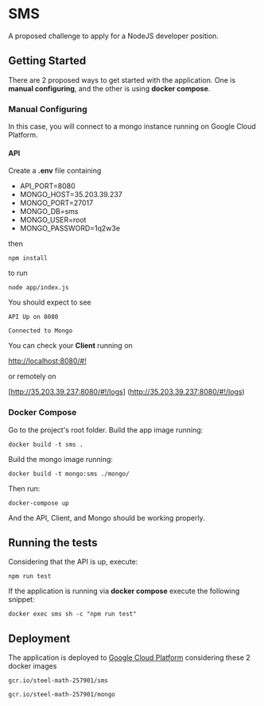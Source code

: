 # SMS

A proposed challenge to apply for a NodeJS developer position.

## Getting Started

There are 2 proposed ways to get started with the application. One is **manual configuring**, and the other is using **docker compose**.

### Manual Configuring

In this case, you will connect to a mongo instance running on Google Cloud Platform.

#### API

Create a **.env** file containing

* API_PORT=8080
* MONGO_HOST=35.203.39.237
* MONGO_PORT=27017
* MONGO_DB=sms
* MONGO_USER=root
* MONGO_PASSWORD=1q2w3e

then

```
npm install
```

to run

```
node app/index.js
```

You should expect to see

```
API Up on 8080
```
```
Connected to Mongo
```

You can check your **Client** running on

[http://localhost:8080/#!](http://localhost:8080/#!)


or remotely on

[http://35.203.39.237:8080/#!/logs]
(http://35.203.39.237:8080/#!/logs)


### Docker Compose

Go to the project's root folder.
Build the app image running:

```
docker build -t sms .
```

Build the mongo image running:

```
docker build -t mongo:sms ./mongo/
```

Then run:

```
docker-compose up
```

And the API, Client, and Mongo should be working properly.


## Running the tests

Considering that the API is up, execute:

```
npm run test
```

If the application is running via **docker compose** execute the following snippet:

```
docker exec sms sh -c "npm run test"
```


## Deployment

The application is deployed to [Google Cloud Platform](http://35.203.39.237:8080/#!/) considering these 2 docker images

```
gcr.io/steel-math-257901/sms
```

```
gcr.io/steel-math-257901/mongo
```
